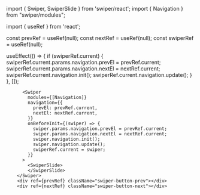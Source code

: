 import { Swiper, SwiperSlide } from 'swiper/react';
import { Navigation } from "swiper/modules";

import { useRef } from 'react';

const prevRef = useRef(null);
const nextRef = useRef(null);
const swiperRef = useRef(null);

useEffect(() => {
    if (swiperRef.current) {
        swiperRef.current.params.navigation.prevEl = prevRef.current;
        swiperRef.current.params.navigation.nextEl = nextRef.current;
        swiperRef.current.navigation.init();
        swiperRef.current.navigation.update();
    }
}, []);

          <Swiper
            modules={[Navigation]}
            navigation={{
              prevEl: prevRef.current,
              nextEl: nextRef.current,
            }}
            onBeforeInit={(swiper) => {
              swiper.params.navigation.prevEl = prevRef.current;
              swiper.params.navigation.nextEl = nextRef.current;
              swiper.navigation.init();
              swiper.navigation.update();
              swiperRef.current = swiper;
            }}
          >
            <SwiperSlide>
            </SwiperSlide>
        </Swiper>
        <div ref={prevRef} className="swiper-button-prev"></div>
        <div ref={nextRef} className="swiper-button-next"></div>
